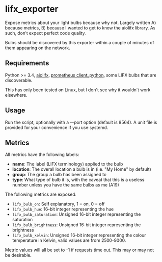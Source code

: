 # lifx_exporter
Expose metrics about your light bulbs because why not. Largely written A)
because metrics, B) because I wanted to get to know the aiolifx library. As
such, don't expect perfect code quality.

Bulbs should be discovered by this exporter within a couple of minutes of them
appearing on the network.

## Requirements

Python >= 3.4, [aiolifx](https://github.com/frawau/aiolifx),
[prometheus client_python](https://github.com/prometheus/client_python),
some LIFX bulbs that are discoverable.

This has only been tested on Linux, but I don't see why it wouldn't work
elsewhere.

## Usage

Run the script, optionally with a --port option (default is 8564). A unit file
is provided for your convenience if you use systemd.

## Metrics
All metrics have the following labels:
- **name**: The label (LIFX terminology) applied to the bulb
- **location**: The overall location a bulb is in (i.e. "My Home" by default)
- **group**: The group a bulb has been assigned to
- **type**: What type of bulb it is, with the caveat that this is a useless
  number unless you have the same bulbs as me (A19)

The following metrics are exposed:
- `lifx_bulb_on`: Self explanatory, 1 = on, 0 = off
- `lifx_bulb_hue`: 16-bit integer representing the hue
- `lifx_bulb_saturation`: Unsigned 16-bit integer representing the saturation
- `lifx_bulb_brightness`: Unsigned 16-bit integer representing the brightness
- `lifx_bulb_kelvin`: Unsigned 16-bit integer representing the colour
  temperature in Kelvin, valid values are from 2500-9000.

Metric values will all be set to -1 if requests time out. This may or may not
be desirable.
